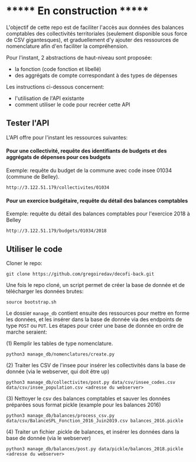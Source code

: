 # ***** En construction *****

L'objectif de cette repo est de faciliter l'accès aux données des balances comptables des collectivités territoriales (seulement disponible sous force de CSV gigantesques), 
et graduellement d'y ajouter des ressources de nomenclature afin d'en faciliter la compréhension. 

Pour l'instant, 2 abstractions de haut-niveau sont proposée:
- la fonction (code fonction et libellé)
- des aggrégats de compte correspondant à des types de dépenses

Les instructions ci-dessous concernent:
- l'utilisation de l'API existante
- comment utiliser le code pour recréer cette API

## Tester l'API

L'API offre pour l'instant les ressources suivantes:

#### Pour une collectivité, requête des identifiants de budgets et des aggrégats de dépenses pour ces budgets

Exemple: requête du budget de la commune avec code insee 01034 (commune de Belley).

`http://3.122.51.179/collectivites/01034`

#### Pour un exercice budgétaire, requête du détail des balances comptables

Exemple: requête du détail des balances comptables pour l'exercice 2018 à Belley

`http://3.122.51.179/budgets/01034/2018`

## Utiliser le code

Cloner le repo:

`git clone https://github.com/gregoiredav/decofi-back.git`

Une fois le repo cloné, un script permet de créer la base de donnée et de télécharger les données brutes:

`source bootstrap.sh`

Le dossier `manage_db` contient ensuite des ressources pour mettre en forme les données, et les insérer dans la base
de donnée via des endpoints de type `POST` ou `PUT`. Les étapes pour créer une base de donnée en ordre de marche seraient:

(1) Remplir les tables de type nomenclature.

`python3 manage_db/nomenclatures/create.py`

(2) Traiter les CSV de l'insee pour insérer les collectivités dans la base de donnée (via le webserver, qui doit être up)

`python3 manage_db/collectivites/post.py data/csv/insee_codes.csv data/csv/insee_population.csv <adresse du webserver>`

(3) Nettoyer le csv des balances comptables et sauver les données préparées sous format pickle (example pour les balances 2016)

`python3 manage_db/balances/process_csv.py data/csv/BalanceSPL_Fonction_2016_Juin2019.csv balances_2016.pickle`

(4) Traiter un fichier .pickle de balances, et insérer les données dans la base de donnée (via le webserver) 

`python3 manage_db/balances/post.py data/pickle/balances_2018.pickle <adresse du webserver>`
